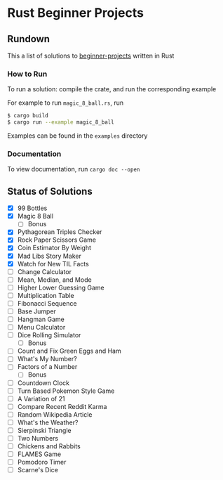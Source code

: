 # Rust Beginner Projects

## Rundown

This a list of solutions to [beginner-projects](https://github.com/jorgegonzalez/beginner-projects) written in Rust

### How to Run

To run a solution: compile the crate, and run the corresponding example

For example to run `magic_8_ball.rs`, run
```bash
$ cargo build
$ cargo run --example magic_8_ball
```

Examples can be found in the `examples` directory

### Documentation

To view documentation, run `cargo doc --open`

## Status of Solutions

- [x] 99 Bottles
- [x] Magic 8 Ball
  - [ ] Bonus
- [x] Pythagorean Triples Checker
- [x] Rock Paper Scissors Game
- [x] Coin Estimator By Weight
- [x] Mad Libs Story Maker
- [x] Watch for New TIL Facts
- [ ] Change Calculator
- [ ] Mean, Median, and Mode
- [ ] Higher Lower Guessing Game
- [ ] Multiplication Table
- [ ] Fibonacci Sequence
- [ ] Base Jumper
- [ ] Hangman Game
- [ ] Menu Calculator
- [ ] Dice Rolling Simulator
  - [ ] Bonus
- [ ] Count and Fix Green Eggs and Ham
- [ ] What's My Number?
- [ ] Factors of a Number
  - [ ] Bonus
- [ ] Countdown Clock
- [ ] Turn Based Pokemon Style Game
- [ ] A Variation of 21
- [ ] Compare Recent Reddit Karma
- [ ] Random Wikipedia Article
- [ ] What's the Weather?
- [ ] Sierpinski Triangle
- [ ] Two Numbers
- [ ] Chickens and Rabbits
- [ ] FLAMES Game
- [ ] Pomodoro Timer
- [ ] Scarne's Dice
